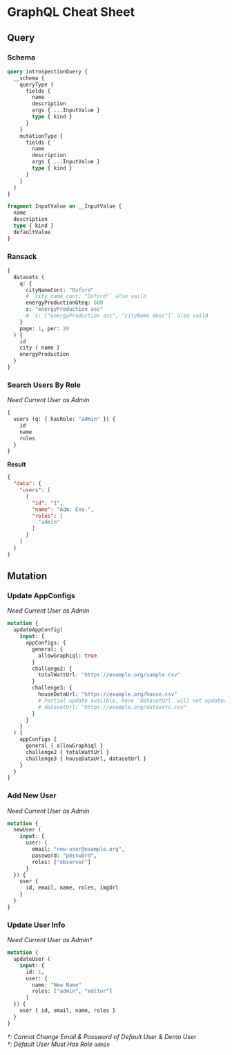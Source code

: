 # GraphQL Cheat Sheet
## Query
### Schema
```graphql
query introspectionQuery {
  __schema {
    queryType {
      fields {
        name
        description
        args { ...InputValue }
        type { kind }
      }
    }
    mutationType {
      fields {
        name
        description
        args { ...InputValue }
        type { kind }
      }
    }
  }
}

fragment InputValue on __InputValue {
  name
  description
  type { kind }
  defaultValue
}
```

### Ransack
```graphql
{
  datasets (
    q: {
      cityNameCont: "Oxford"
      # `city_name_cont: "Oxford"` also vaild
      energyProductionGteq: 600
      s: "energyProduction asc"
      # `s: ["energyProduction asc", "cityName desc"]` also vaild
    }
    page: 1, per: 20
  ) {
    id
    city { name }
    energyProduction
  }
}
```

### Search Users By Role
*Need Current User as Admin*

```graphql
{
  users (q: { hasRole: "admin" }) {
    id
    name
    roles
  }
}
```

**Result**

```json
{
  "data": {
    "users": [
      {
        "id": "1",
        "name": "Adm. Exa.",
        "roles": [
          "admin"
        ]
      }
    ]
  }
}
```

## Mutation
### Update AppConfigs
*Need Current User as Admin*

```graphql
mutation {
  updateAppConfig(
    input: {
      appConfigs: {
        general: {
          allowGraphiql: true
        }
        challenge2: {
          totalWattUrl: "https://example.org/sample.csv"
        }
        challenge3: {
          houseDataUrl: "https://example.org/house.csv"
          # Partial update availble, here `datasetUrl` will not updated
          # datasetUrl: "https://example.org/datasets.csv"
        }
      }
    }
  ) {
    appConfigs {
      general { allowGraphiql }
      challenge2 { totalWattUrl }
      challenge3 { houseDataUrl, datasetUrl }
    }
  }
}
```

### Add New User
*Need Current User as Admin*

```graphql
mutation {
  newUser (
    input: {
      user: {
        email: "new-user@example.org",
        password: "p@ssw0rd",
        roles: ["observer"]
      }
  }) {
    user {
      id, email, name, roles, imgUrl
    }
  }
}
```

### Update User Info
*Need Current User as Admin†*

```graphql
mutation {
  updateUser (
    input: {
      id: 1,
      user: {
        name: "New Name"
        roles: ["admin", "editor"]
      }
  }) {
    user { id, email, name, roles }
  }
}
```

*†: Cannot Change Email & Password of Default User & Demo User*  
*†: Default User Must Has Role `admin`*
